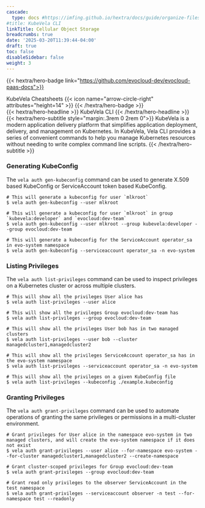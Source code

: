 ```yaml
---
cascade:
  type: docs #https://imfing.github.io/hextra/docs/guide/organize-files/#layouts
#title: KubeVela CLI
linkTitle: Cellular Object Storage
breadcrumbs: true
date: '2025-03-20T11:39:44-04:00'
draft: true
toc: false
disableSidebar: false
weight: 3
---
```


<!-- markdownlint-disable MD033 MD034-->
{{< hextra/hero-badge link="https://github.com/evocloud-dev/evocloud-paas-docs">}}
  <div class="hx-w-2 hx-h-2 hx-rounded-full hx-bg-primary-400"></div>
  KubeVela Cheatsheets
  {{< icon name="arrow-circle-right" attributes="height=14" >}}
{{< /hextra/hero-badge >}}

<div class="hx-mt-6 hx-mb-6">
{{< hextra/hero-headline >}}
  KubeVela CLI
{{< /hextra/hero-headline >}}
</div>

<div class="hx-mb-12">
{{< hextra/hero-subtitle style="margin:.3rem 0 2rem 0">}}
  KubeVela is a modern application delivery platform that simplifies application deployment, 
  delivery, and management on Kubernetes. In KubeVela, Vela CLI provides a series of convenient commands 
  to help you manage Kubernetes resources without needing to write complex command line scripts.
{{< /hextra/hero-subtitle >}}
</div>

### Generating KubeConfig
The ``vela auth gen-kubeconfig`` command can be used to generate X.509 based KubeConfig or ServiceAccount token based KubeConfig.

````shell
# This will generate a kubeconfig for user `mlkroot`
$ vela auth gen-kubeconfig --user mlkroot

# This will generate a kubeconfig for user `mlkroot` in group `kubevela:developer` and `evocloud:dev-team`
$ vela auth gen-kubeconfig --user mlkroot --group kubevela:developer --group evocloud:dev-team

# This will generate a kubeconfig for the ServiceAccount operator_sa in evo-system namespace
$ vela auth gen-kubeconfig --serviceaccount operator_sa -n evo-system
````

### Listing Privileges
The ``vela auth list-privileges`` command can be used to inspect privileges on a Kubernetes cluster or across multiple clusters.

````shell
# This will show all the privileges User alice has
$ vela auth list-privileges --user alice

# This will show all the privileges Group evocloud:dev-team has
$ vela auth list-privileges --group evocloud:dev-team

# This will show all the privileges User bob has in two managed clusters
$ vela auth list-privileges --user bob --cluster managedcluster1,managedcluster2

# This will show all the privileges ServiceAccount operator_sa has in the evo-system namespace
$ vela auth list-privileges --serviceaccount operator_sa -n evo-system

# This will show all the privileges on a given KubeConfig file
$ vela auth list-privileges --kubeconfig ./example.kubeconfig
````

### Granting Privileges
The ``vela auth grant-privileges`` command can be used to automate operations of granting the same privileges or permissions in a multi-cluster environment.

````shell
# Grant privileges for User alice in the namespace evo-system in two managed clusters, and will create the evo-system namespace if it does not exist
$ vela auth grant-privileges --user alice --for-namespace evo-system --for-cluster managedcluster1,managedcluster2 --create-namespace
  
# Grant cluster-scoped privileges for Group evocloud:dev-team
$ vela auth grant-privileges --group evocloud:dev-team

# Grant read only privileges to the observer ServiceAccount in the test namespace
$ vela auth grant-privileges --serviceaccount observer -n test --for-namespace test --readonly
````


